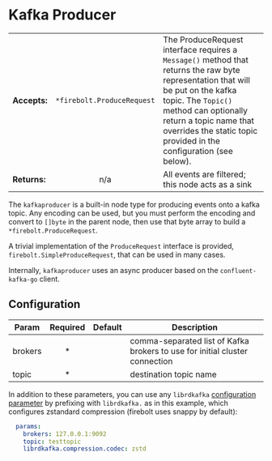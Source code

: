 # Kafka Producer

 ||||
 |--------------|:--------:|--------|
 | **Accepts:** | `*firebolt.ProduceRequest` | The ProduceRequest interface requires a `Message()` method that returns the raw byte representation that will be put on the kafka topic.   The `Topic()` method can optionally return a topic name that overrides the static topic provided in the configuration (see below). |
 | **Returns:** |  n/a     | All events are filtered; this node acts as a sink |


The `kafkaproducer` is a built-in node type for producing events onto a kafka topic.   Any encoding can be used, but you
must perform the encoding and convert to `[]byte` in the parent node, then use that byte array to build a `*firebolt.ProduceRequest`.

A trivial implementation of the `ProduceRequest` interface is provided, `firebolt.SimpleProduceRequest`, that can be used in many cases.

Internally, `kafkaproducer` uses an async producer based on the `confluent-kafka-go` client.

## Configuration

Param                     | Required | Default | Description              
--------------------------|:--------:|---------|--------------
brokers                   |  *       |         | comma-separated list of Kafka brokers to use for initial cluster connection
topic                     |  *       |         | destination topic name 


In addition to these parameters, you can use any `librdkafka` [configuration parameter](https://github.com/edenhill/librdkafka/blob/master/CONFIGURATION.md)
by prefixing with `librdkafka.` as in this example, which configures zstandard compression (firebolt uses snappy by default):

```yaml
  params:
    brokers: 127.0.0.1:9092
    topic: testtopic
    librdkafka.compression.codec: zstd
```
